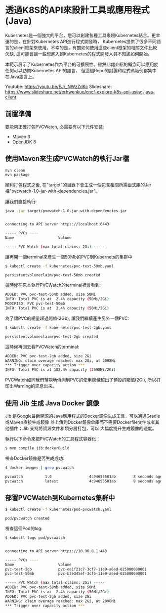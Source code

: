 # 透過K8S的API來設計工具或應用程式 (Java)

Kubernetes是一個強大的平台，您可以創建各種工具來跟Kubernetes結合。更幸運的是，在針對Kubernetes API進行程式開發時，
Kubernetes提供了很多不同語言的client框架來使用。不幸的是，有關如何使用這些client框架的相關文件比較欠缺, 這可能會讓一些想進入到Kubernetes的程式開發人員不知該如何開始。

本範示展示了Kubernetes作為平台的可擴展性。雖然此處介紹的概念可以應用於任何可以訪問Kubernetes API的語言，
但這個Repo的討論和程式碼範例都集中在Java語言上。

Youtube: https://youtu.be/EJr_NWzZdKc
Slideshare: https://www.slideshare.net/erhwenkuo/cncf-explore-k8s-api-using-java-client

## 前置準備

要能夠正確打包PVCWatch, 必需要有以下元件安裝:
* Maven 3
* OpenJDK 8

## 使用Maven來生成PVCWatch的執行Jar檔
```bash
mvn clean
mvn package
```

順利打包程式之後, 在"target"的目錄下會生成一個包含相關所需函式庫的Jar檔"pvcwatch-1.0-jar-with-dependencies.jar"。

讓我們直接執行:
```bash
java -jar target/pvcwatch-1.0-jar-with-dependencies.jar


connecting to API server https://localhost:6443

----- PVCs ----
Name                    Volume                                          Size

----- PVC Watch (max total claims: 2Gi) -----
```

讓再開一個terminal來產生一個50Mb的PVC到Kubernets的集群中
```bash
$ kubectl create -f kubernetes/pvc-test-50mb.yaml

persistentvolumeclaim/pvc-test-50mb created
```

這時候在原本執行PVCWatch的terminal裡會看到:
```bash
ADDED: PVC pvc-test-50mb added, size 50Mi
INFO: Total PVC is at  2.4% capacity (50Mi/2Gi)
MODIFIED: PVC pvc-test-50mb
INFO: Total PVC is at  2.4% capacity (50Mi/2Gi)
```

為了讓PVC的總量超過閥值(2Gb), 讓我們繼續產生另外一個PVC:
```bash
$ kubectl create -f kubernetes/pvc-test-2gb.yaml

persistentvolumeclaim/pvc-test-2gb created
```

這時候再回去看PVCWatch的terminal:
```bash
ADDED: PVC pvc-test-2gb added, size 2Gi
WARNING: claim overage reached: max 2Gi, at 2098Mi
*** Trigger over capacity action ***
INFO: Total PVC is at 102.4% capacity (2098Mi/2Gi)
```

PVCWatch如同我們預期地偵測到PVC的使用總量超出了預設的閥值(2Gi), 所以打印出Warning的訊息出來。

## 使用 Jib 生成 Java Docker 鏡像

Jib 是Google最新開源的Java應用程式的Docker鏡像生成工具，可以通過Gradle或Maven直接生成鏡像
並上傳到Docker鏡像倉庫而不需要Dockerfile文件或者其他插件；Jib 支持將資源文件和類分層打包，可以
大幅度提升生成鏡像的速度。

執行以下命令來把PVCWatch的工具程式容器化：

```bash
$ mvn compile jib:dockerBuild
```

檢查Docker鏡像是否生成成功:
```bash
$ docker images | grep pvcwatch

pvcwatch          1.0                 4c94655501ab        8 seconds ago       157MB
pvcwatch          latest              4c94655501ab        8 seconds ago       157MB
```

## 部署PVCWatch到Kubernetes集群中
```bash
$ kubectl create -f kubernetes/pod-pvcwatch.yaml

pod/pvcwatch created
```

檢查這個Pod的log:
```bash
$ kubectl logs pod/pvcwatch


connecting to API server https://10.96.0.1:443

----- PVCs ----
Name                    Volume                                          Size
pvc-test-2gb            pvc-ee1f21c7-3cf7-11e9-a6ed-025000000001        2Gi
pvc-test-50mb           pvc-b2e345ef-3cf6-11e9-a6ed-025000000001        50Mi

----- PVC Watch (max total claims: 2Gi) -----
ADDED: PVC pvc-test-50mb added, size 50Mi
INFO: Total PVC is at  2.4% capacity (50Mi/2Gi)
ADDED: PVC pvc-test-2gb added, size 2Gi
WARNING: claim overage reached: max 2Gi, at 2098Mi
*** Trigger over capacity action ***

```

